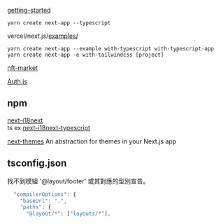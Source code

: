 [getting-started](https://nextjs.org/docs/getting-started)  

`yarn create next-app --typescript`  


vercel/next.js/[examples/](https://github.com/vercel/next.js/tree/canary/examples)

`yarn create next-app --example with-typescript with-typescript-app`
`yarn create next-app -e with-tailwindcss [project]`


[nft-market](https://github.com/ergo-pad/nft-market)  

[Auth.js](https://authjs.dev/)

## npm

[next-i18next](https://www.npmjs.com/package/next-i18next)  
ts ex [next-i18next-typescript](https://github.com/isaachinman/next-i18next-typescript)  

[next-themes](https://www.npmjs.com/package/next-themes) An abstraction for themes in your Next.js app 

## tsconfig.json

找不到模組 '@layout/footer' 或其對應的型別宣告。
  
```js
  "compilerOptions": {
    "baseUrl": ".",
    "paths": {
      "@layout/*": ["layouts/*"],
```
